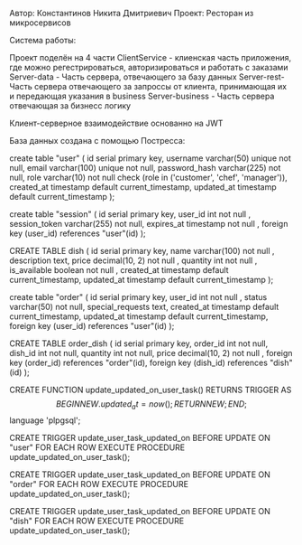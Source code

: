 Автор: Константинов Никита Дмитриевич
Проект: Ресторан из микросервисов

Система работы:

Проект поделён на 4 части
ClientService - клиенская часть приложения, где можно регестрироваться, авторизироваться и работать с заказами
Server-data - Часть сервера, отвечающего за базу данных
Server-rest- Часть сервера отвечающего за запроссы от клиента, принимающая их и передающая указания в business
Server-business - Часть сервера отвечающая за бизнесс логику

Клиент-серверное взаимодействие основанно на JWT

База данных создана с помощью Постресса:

create table "user" (
                      id serial primary key,
                      username varchar(50) unique not null,
                      email varchar(100) unique not null,
                      password_hash varchar(225) not null,
                      role varchar(10) not null check (role in ('customer', 'chef', 'manager')),
                      created_at timestamp default current_timestamp,
                      updated_at timestamp default current_timestamp
);

create table "session" (
                        id serial primary key,
                        user_id int not null ,
                        session_token varchar(255) not null,
                        expires_at timestamp not null ,
                        foreign key (user_id)
                        references "user"(id)
);

CREATE TABLE dish (
                      id serial primary key,
                      name varchar(100) not null ,
                      description text,
                      price decimal(10, 2) not null ,
                      quantity int not null ,
                      is_available boolean not null ,
                      created_at timestamp default current_timestamp,
                      updated_at timestamp default current_timestamp
);


create table "order"
(
                        id serial primary key,
                        user_id int not null ,
                        status varchar(50) not null,
                        special_requests text,
                        created_at timestamp default current_timestamp,
                        updated_at timestamp default current_timestamp,
                        foreign key (user_id)
                        references "user"(id)
);

CREATE TABLE order_dish (
                            id serial primary key,
                            order_id int not null,
                            dish_id int not null,
                            quantity int not null,
                            price decimal(10, 2) not null ,
                            foreign key (order_id)
                            references "order"(id),
                            foreign key (dish_id)
                            references "dish"(id)
);

CREATE  FUNCTION update_updated_on_user_task()
    RETURNS TRIGGER AS $$
BEGIN
    NEW.updated_at = now();
    RETURN NEW;
END;
$$ language 'plpgsql';

CREATE TRIGGER update_user_task_updated_on
    BEFORE UPDATE
    ON
        "user"
    FOR EACH ROW
EXECUTE PROCEDURE update_updated_on_user_task();

CREATE TRIGGER update_user_task_updated_on
    BEFORE UPDATE
    ON
        "order"
    FOR EACH ROW
EXECUTE PROCEDURE update_updated_on_user_task();

CREATE TRIGGER update_user_task_updated_on
    BEFORE UPDATE
    ON
        "dish"
    FOR EACH ROW
EXECUTE PROCEDURE update_updated_on_user_task();
